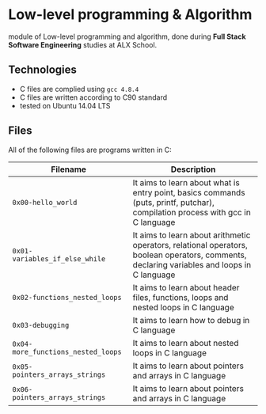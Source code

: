 # Low-level programming & Algorithm

module of Low-level programming and algorithm, done during **Full Stack Software Engineering** studies at ALX School.

## Technologies
* C files are complied using `gcc 4.8.4`
* C files are written according to C90 standard
* tested on Ubuntu 14.04 LTS

## Files

All of the following files are programs written in C:

| Filename | Description |
| -------- | ----------- |
| `0x00-hello_world` | 	It aims to learn about what is entry point, basics commands (puts, printf, putchar), compilation process with gcc in C language |
| `0x01-variables_if_else_while` | 	It aims to learn about arithmetic operators, relational operators, boolean operators, comments, declaring variables and loops in C language |
| `0x02-functions_nested_loops` | 	It aims to learn about header files, functions, loops and nested loops in C language |
| `0x03-debugging` | It aims to learn how to debug in C language |
| `0x04-more_functions_nested_loops` | It aims to learn about nested loops in C language |
| `0x05-pointers_arrays_strings` | It aims to learn about pointers and arrays in C language |
| `0x06-pointers_arrays_strings` | It aims to learn about pointers and arrays in C language |
